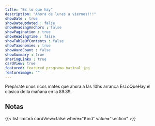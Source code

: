```yaml
---
title: "Es lo que hay"
description: "Ahora de lunes a viernes!!!"
showDate : true
showDateUpdated : false
showHeadingAnchors : false
showPagination : true
showReadingTime : false
showTableOfContents : false
showTaxonomies : true
showWordCount : false
showSummary : true
sharingLinks : true
cardView: true
featured: featured_programa_matinal.jpg
featureimage: ""
---
```


Prepárate unos ricos mates que ahora a las 10hs arranca EsLoQueHay el clásico de la mañana en la 89.3!!!

## Notas

{{< list limit=5 cardView=false where="Kind" value="section" >}}
